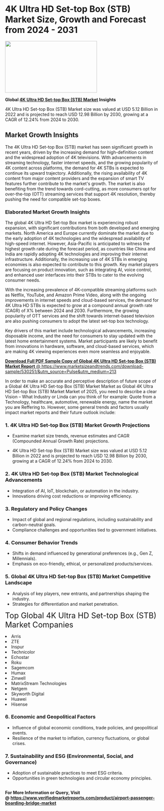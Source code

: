 <H1>4K Ultra HD Set-top Box (STB) Market Size, Growth and Forecast from 2024 - 2031</H1><img class="aligncenter size-medium wp-image-584254" src="https://thirdeyenews.in/wp-content/uploads/2024/09/Global-Market-Research-300x168.jpeg" alt="" width="300" height="168" /><p><strong>Global&nbsp;<a href="https://www.marketsizeandtrends.com/download-sample/530251/&amp;utm_source=Pulse&amp;utm_medium=213">4K Ultra HD Set-top Box (STB) Market</a> Insights</strong></p><p>4K Ultra HD Set-top Box (STB) Market size was valued at USD 5.12 Billion in 2022 and is projected to reach USD 12.98 Billion by 2030, growing at a CAGR of 12.24% from 2024 to 2030.</p><p><h2>Market Growth Insights</h2> <p>The 4K Ultra HD Set-top Box (STB) market has seen significant growth in recent years, driven by the increasing demand for high-definition content and the widespread adoption of 4K televisions. With advancements in streaming technology, faster internet speeds, and the growing popularity of 4K content across platforms, the demand for 4K STBs is expected to continue its upward trajectory. Additionally, the rising availability of 4K content from major content providers and the expansion of smart TV features further contribute to the market's growth. The market is also benefiting from the trend towards cord-cutting, as more consumers opt for over-the-top (OTT) streaming services that support 4K resolution, thereby pushing the need for compatible set-top boxes.</p> <p><a href="download-sample-link"></a></p> <h3>Elaborated Market Growth Insights</h3> <p>The global 4K Ultra HD Set-top Box market is experiencing robust expansion, with significant contributions from both developed and emerging markets. North America and Europe currently dominate the market due to the early adoption of 4K technologies and the widespread availability of high-speed internet. However, Asia-Pacific is anticipated to witness the highest growth rate during the forecast period, as countries like China and India are rapidly adopting 4K technologies and improving their internet infrastructure. Additionally, the increasing use of 4K STBs in emerging economies is also expected to contribute to this growth. Key market players are focusing on product innovation, such as integrating AI, voice control, and enhanced user interfaces into their STBs to cater to the evolving consumer needs.</p> <p>With the increasing prevalence of 4K-compatible streaming platforms such as Netflix, YouTube, and Amazon Prime Video, along with the ongoing improvements in internet speeds and cloud-based services, the demand for 4K Ultra HD STBs is expected to grow at a compound annual growth rate (CAGR) of X% between 2024 and 2030. Furthermore, the growing popularity of OTT services and the shift towards internet-based television are also pushing consumers to adopt the latest set-top box technology.</p> <p>Key drivers of this market include technological advancements, increasing disposable income, and the need for consumers to stay updated with the latest home entertainment systems. Market participants are likely to benefit from innovations in hardware, software, and cloud-based services, which are making 4K viewing experiences even more seamless and enjoyable.</p> <p><a href="get-more-link"></p><p><span class=""><strong>Download Full PDF Sample Copy of Global 4K Ultra HD Set-top Box (STB) Market Report</strong> @ <a href="https://www.marketsizeandtrends.com/download-sample/530251/&amp;utm_source=Pulse&amp;utm_medium=213" target="_blank">https://www.marketsizeandtrends.com/download-sample/530251/&amp;utm_source=Pulse&amp;utm_medium=213</a></span></p><p>In order to make an accurate and perceptive description of future scope of a Global&nbsp;4K Ultra HD Set-top Box (STB) Market Market as Global&nbsp;4K Ultra HD Set-top Box (STB) Market Market of 2025, you need to describe a clear Vision &ndash; What Industry or Linda can you think of for example: Quote from a Technology, healthcare, automotive, renewable energy, name the market you are Reffering to. However, some general trends and factors usually impact market reports and their future outlook include:</p><h3>1.&nbsp;<strong>4K Ultra HD Set-top Box (STB) Market Growth Projections</strong></h3><ul><li>Examine market size trends, revenue estimates and CAGR (Compounded Annual Growth Rate) projections.</li><li><p>4K Ultra HD Set-top Box (STB) Market size was valued at USD 5.12 Billion in 2022 and is projected to reach USD 12.98 Billion by 2030, growing at a CAGR of 12.24% from 2024 to 2030.</p></li></ul><h3>2.&nbsp;<strong>4K Ultra HD Set-top Box (STB) Market Technological Advancements</strong></h3><ul><li>Integration of AI, IoT, blockchain, or automation in the industry.</li><li>Innovations driving cost reductions or improving efficiency.</li></ul><h3>3.&nbsp;<strong>Regulatory and Policy Changes</strong></h3><ul><li>Impact of global and regional regulations, including sustainability and carbon-neutral goals.</li><li>Compliance challenges and opportunities tied to government initiatives.</li></ul><h3>4.&nbsp;<strong>Consumer Behavior Trends</strong></h3><ul><li>Shifts in demand influenced by generational preferences (e.g., Gen Z, Millennials).</li><li>Emphasis on eco-friendly, ethical, or personalized products/services.</li></ul><h3>5.&nbsp;<strong>Global 4K Ultra HD Set-top Box (STB) Market Competitive Landscape</strong></h3><ul><li>Analysis of key players, new entrants, and partnerships shaping the industry.</li><li>Strategies for differentiation and market penetration.</li></ul><p data-pm-slice="1 1 []"><span style="color: inherit; font-family: inherit; font-size: 25px;">Top Global 4K Ultra HD Set-top Box (STB) Market Companies</span></p><div class="" data-test-id=""><p><li>Arris</li><li> ZTE</li><li> Inspur</li><li> Technicolor</li><li> Echostar</li><li> Roku</li><li> Sagemcom</li><li> Humax</li><li> Zinwell</li><li> MatrixStream Technologies</li><li> Netgem</li><li> Skyworth Digital</li><li> Huawei</li><li> Hisense</li></p></div><h3>6.&nbsp;<strong>Economic and Geopolitical Factors</strong></h3><ul><li>Influence of global economic conditions, trade policies, and geopolitical events.</li><li>Resilience of the market to inflation, currency fluctuations, or global crises.</li></ul><h3>7.&nbsp;<strong>Sustainability and ESG (Environmental, Social, and Governance)</strong></h3><ul><li>Adoption of sustainable practices to meet ESG criteria.</li><li>Opportunities in green technologies and circular economy principles.</li></ul><h2><strong style="font-size: 14px;">For More Information or Query, Visit @&nbsp;</strong><a style="background-color: #ffffff; font-size: 14px;" href="https://www.marketsizeandtrends.com/report/4k-ultra-hd-set-top-box-stb-market/" target="_blank">https://www.verifiedmarketreports.com/product/airport-passenger-boarding-bridge-market</a></h2>
